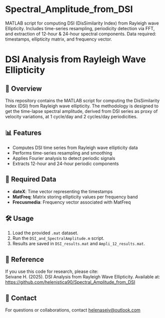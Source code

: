 # Spectral_Amplitude_from_DSI
MATLAB script for computing DSI (DisSimilarity Index) from Rayleigh wave Ellipticity. Includes time-series resampling, periodicity detection via FFT, and extraction of 12-hour &amp; 24-hour spectral components. Data required: timestamps, ellipticity matrix, and frequency vector.

# DSI Analysis from Rayleigh Wave Ellipticity

## 📌 Overview
This repository contains the MATLAB script for computing the DisSimilarity Index (DSI) from Rayleigh wave ellipticity. The methodology is designed to get the time-lapse spectral amplitude, derived from DSI series as proxy of velocity variations, at 1 cycle/day and 2 cycles/day periodicities.
## 📊 Features
- Computes DSI time series from Rayleigh wave ellipticity data
- Performs time-series resampling and smoothing
- Applies Fourier analysis to detect periodic signals
- Extracts 12-hour and 24-hour periodic components

## 📂 Required Data
- **dateX**: Time vector representing the timestamps
- **MatFreq**: Matrix storing ellipticity values per frequency band
- **Frecusmedia**: Frequency vector associated with MatFreq

## 🛠 Usage
1. Load the provided `.mat` dataset.
2. Run the `DSI_and_SpectralAmplitude.m` script.
3. Results are saved in `DSI_results.mat` and `Ampli_12_results.mat`.

## 🔬 Reference
If you use this code for research, please cite:  
Seivane H. (2025). DSI Analysis from Rayleigh Wave Ellipticity. Available at: https://github.com/helenistica90/Spectral_Amplitude_from_DSI

## 📧 Contact
For questions or collaborations, contact helenaseiv@outlook.com


